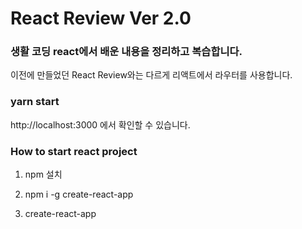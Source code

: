 React Review Ver 2.0
=========================================

### 생활 코딩 react에서 배운 내용을 정리하고 복습합니다.
이전에 만들었던 React Review와는 다르게 리액트에서 라우터를 사용합니다.

### yarn start
http://localhost:3000 에서 확인할 수 있습니다.

### How to start react project
1. npm 설치

2. npm i -g create-react-app

3. create-react-app
